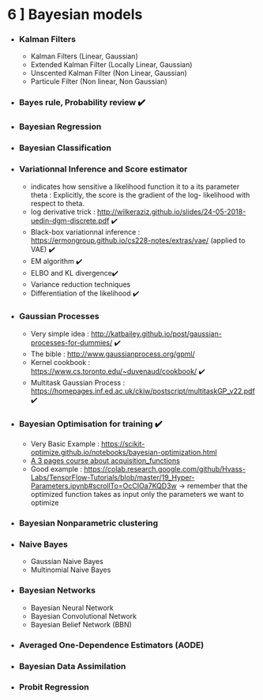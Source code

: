 
 # 6 ] Bayesian models
 
- ### Kalman Filters
  - Kalman Filters (Linear, Gaussian)
  - Extended Kalman Filter (Locally Linear, Gaussian)
  - Unscented Kalman Filter (Non Linear, Gaussian)
  - Particule Filter (Non linear, Non Gaussian)
- ### Bayes rule, Probability review :heavy_check_mark:

- ### Bayesian Regression

- ### Bayesian Classification

- ### Variationnal Inference and Score estimator
   - indicates how sensitive a likelihood function it to a its parameter theta : Explicitly, the score is the gradient of the log-   likelihood with respect to theta.
   - log derivative trick : http://wilkeraziz.github.io/slides/24-05-2018-uedin-dgm-discrete.pdf :heavy_check_mark:
   - Black-box variationnal inference : https://ermongroup.github.io/cs228-notes/extras/vae/ (applied to VAE) :heavy_check_mark:
   - EM algorithm :heavy_check_mark:
   - ELBO and KL divergence:heavy_check_mark:
   - Variance reduction techniques
   - Differentiation of the likelihood :heavy_check_mark:
   
- ### Gaussian Processes
   - Very simple idea : http://katbailey.github.io/post/gaussian-processes-for-dummies/ :heavy_check_mark:
   - The bible : http://www.gaussianprocess.org/gpml/ 
   - Kernel cookbook : https://www.cs.toronto.edu/~duvenaud/cookbook/ :heavy_check_mark:
   - Multitask Gaussian Process : https://homepages.inf.ed.ac.uk/ckiw/postscript/multitaskGP_v22.pdf :heavy_check_mark:
   
- ### Bayesian Optimisation for training :heavy_check_mark:
  - Very Basic Example : https://scikit-optimize.github.io/notebooks/bayesian-optimization.html
  - [A 3 pages course about acquisition_functions](./ressources/Bayesian_Optimization.pdf)
  - Good example : https://colab.research.google.com/github/Hvass-Labs/TensorFlow-Tutorials/blob/master/19_Hyper-Parameters.ipynb#scrollTo=OcCIOa7KQD3w -> remember that the optimized function takes as input only the parameters we want to optimize
  
- ### Bayesian Nonparametric clustering

- ### Naive Bayes
  - Gaussian Naive Bayes
  - Multinomial Naive Bayes
  
- ### Bayesian Networks
  - Bayesian Neural Network 
  - Bayesian Convolutional Network
  - Bayesian Belief Network (BBN)
- ### Averaged One-Dependence Estimators (AODE)
- ### Bayesian Data Assimilation
- ### Probit Regression

